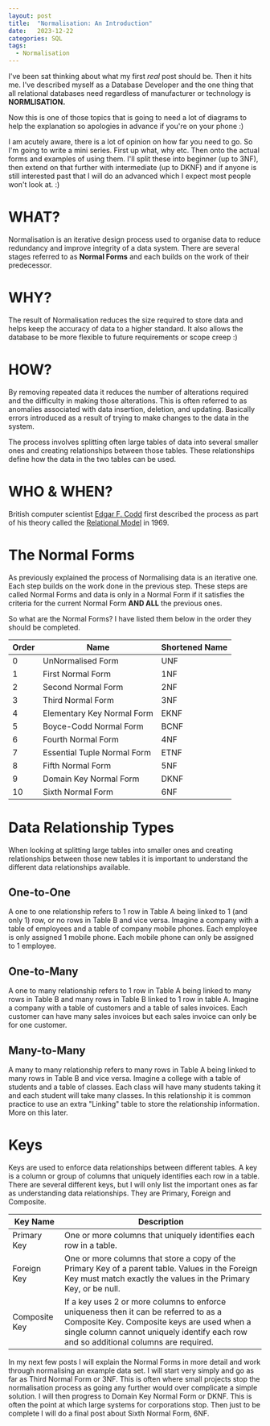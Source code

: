 ```yaml
---
layout: post
title:  "Normalisation: An Introduction"
date:   2023-12-22
categories: SQL
tags: 
  - Normalisation
---
```

I've been sat thinking about what my first _real_ post should be.  Then it hits me. I've described myself as a Database Developer and the one thing that all relational databases need regardless of manufacturer or technology is **NORMLISATION.**

Now this is one of those topics that is going to need a lot of diagrams to help the explanation so apologies in advance if you're on your phone :)

I am acutely aware, there is a lot of opinion on how far you need to go. So I'm going to write a mini series.  First up what, why etc.  Then onto the actual forms and examples of using them. I'll split these into beginner (up to 3NF), then extend on that further with intermediate (up to DKNF) and if anyone is still interested past that I will do an advanced which I expect most people won't look at. :)

# WHAT?
Normalisation is an iterative design process used to organise data to reduce redundancy and improve integrity of a data system.  There are several stages referred to as **Normal Forms** and each builds on the work of their predecessor.

# WHY?
The result of Normalisation reduces the size required to store data and helps keep the accuracy of data to a higher standard. It also allows the database to be more flexible to future requirements or scope creep :)

# HOW?
By removing repeated data it reduces the number of alterations required and the difficulty in making those alterations.  This is often referred to as anomalies associated with data insertion, deletion, and updating.  Basically errors introduced as a result of trying to make changes to the data in the system.

The process involves splitting often large tables of data into several smaller ones and creating relationships between those tables.  These relationships define how the data in the two tables can be used.

# WHO & WHEN?
British computer scientist [Edgar F. Codd](https://en.wikipedia.org/wiki/Edgar_F._Codd) first described the process as part of his theory called the [Relational Model](https://en.wikipedia.org/wiki/Relational_model) in 1969.

# The Normal Forms
As previously explained the process of Normalising data is an iterative one. Each step builds on the work done in the previous step.  These steps are called Normal Forms and data is only in a Normal Form if it satisfies the criteria for the current Normal Form **AND ALL** the previous ones.

So what are the Normal Forms?  I have listed them below in the order they should be completed.

| Order | Name | Shortened Name |
|---|---|---|
| 0 | UnNormalised Form | UNF |
| 1 | First Normal Form | 1NF |
| 2 | Second Normal Form | 2NF |
| 3 | Third Normal Form | 3NF |
| 4 | Elementary Key Normal Form | EKNF |
| 5 | Boyce-Codd Normal Form | BCNF |
| 6 | Fourth Normal Form | 4NF |
| 7 | Essential Tuple Normal Form | ETNF |
| 8 | Fifth Normal Form | 5NF |
| 9 | Domain Key Normal Form | DKNF |
| 10 | Sixth Normal Form | 6NF |

# Data Relationship Types
When looking at splitting large tables into smaller ones and creating relationships between those new tables it is important to understand the different data relationships available.
## One-to-One
A one to one relationship refers to 1 row in Table A being linked to 1 (and only 1) row, or no rows in Table B and vice versa. Imagine a company with a table of employees and a table of company mobile phones.  Each employee is only assigned 1 mobile phone.  Each mobile phone can only be assigned to 1 employee.

## One-to-Many
A one to many relationship refers to 1 row in Table A being linked to many rows in Table B and many rows in Table B linked to 1 row in table A.  Imagine a company with a table of customers and a table of sales invoices.  Each customer can have many sales invoices but each sales invoice can only be for one customer.

## Many-to-Many
A many to many relationship refers to many rows in Table A being linked to many rows in Table B and vice versa.  Imagine a college with a table of students and a table of classes.  Each class will have many students taking it and each student will take many classes.  In this relationship it is common practice to use an extra "Linking" table to store the relationship information.  More on this later.

# Keys
Keys are used to enforce data relationships between different tables. A key is a column or group of columns that uniquely identifies each row in a table. There are several different keys, but I will only list the important ones as far as understanding data relationships.  They are Primary, Foreign and Composite.

| Key Name | Description |
|---|---|
| Primary Key | One or more columns that uniquely identifies each row in a table. |
| Foreign Key| One or more columns that store a copy of the Primary Key of a parent table.  Values in the Foreign Key must match exactly the values in the Primary Key, or be null.
| Composite Key | If a key uses 2 or more columns to enforce uniqueness then it can be referred to as a Composite Key. Composite keys are used when a single column cannot uniquely identify each row and so additional columns are required. |

In my next few posts I will explain the Normal Forms in more detail and work through normalising an example data set.  I will start very simply and go as far as Third Normal Form or 3NF.  This is often where small projects stop the normalisation process as going any further would over complicate a simple solution.  I will then progress to Domain Key Normal Form or DKNF. This is often the point at which large systems for corporations stop.  Then just to be complete I will do a final post about Sixth Normal Form, 6NF.
